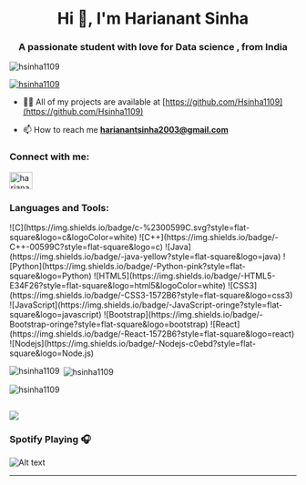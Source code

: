 <h1 align="center">Hi 👋, I'm Harianant Sinha</h1>
<h3 align="center">A passionate student with love for Data science , from India</h3>

<p align="left"> <img src="https://komarev.com/ghpvc/?username=hsinha1109&label=Profile%20views&color=0e75b6&style=flat" alt="hsinha1109" /> </p>

<p align="left"> <a href="https://github.com/ryo-ma/github-profile-trophy"><img src="https://github-profile-trophy.vercel.app/?username=hsinha1109" alt="hsinha1109" /></a> </p>

- 👨‍💻 All of my projects are available at [https://github.com/Hsinha1109](https://github.com/Hsinha1109)

- 📫 How to reach me **harianantsinha2003@gmail.com**

<h3 align="left">Connect with me:</h3>
<p align="left">
<a href="https://www.leetcode.com/harianantsinha" target="blank"><img align="center" src="https://raw.githubusercontent.com/rahuldkjain/github-profile-readme-generator/master/src/images/icons/Social/leet-code.svg" alt="harianantsinha" height="30" width="40" /></a>
</p>

<h3 align="left">Languages and Tools:</h3>
<!-- <p align="left"> <a href="https://getbootstrap.com" target="_blank" rel="noreferrer"> <img src="https://raw.githubusercontent.com/devicons/devicon/master/icons/bootstrap/bootstrap-plain-wordmark.svg" alt="bootstrap" width="40" height="40"/> </a> <a href="https://www.cprogramming.com/" target="_blank" rel="noreferrer"> <img src="https://raw.githubusercontent.com/devicons/devicon/master/icons/c/c-original.svg" alt="c" width="40" height="40"/> </a> <a href="https://www.w3schools.com/cpp/" target="_blank" rel="noreferrer"> <img src="https://raw.githubusercontent.com/devicons/devicon/master/icons/cplusplus/cplusplus-original.svg" alt="cplusplus" width="40" height="40"/> </a> <a href="https://www.w3schools.com/css/" target="_blank" rel="noreferrer"> <img src="https://raw.githubusercontent.com/devicons/devicon/master/icons/css3/css3-original-wordmark.svg" alt="css3" width="40" height="40"/> </a> <a href="https://www.djangoproject.com/" target="_blank" rel="noreferrer"> <img src="https://cdn.worldvectorlogo.com/logos/django.svg" alt="django" width="40" height="40"/> </a> <a href="https://firebase.google.com/" target="_blank" rel="noreferrer"> <img src="https://www.vectorlogo.zone/logos/firebase/firebase-icon.svg" alt="firebase" width="40" height="40"/> </a> <a href="https://www.w3.org/html/" target="_blank" rel="noreferrer"> <img src="https://raw.githubusercontent.com/devicons/devicon/master/icons/html5/html5-original-wordmark.svg" alt="html5" width="40" height="40"/> </a> <a href="https://developer.mozilla.org/en-US/docs/Web/JavaScript" target="_blank" rel="noreferrer"> <img src="https://raw.githubusercontent.com/devicons/devicon/master/icons/javascript/javascript-original.svg" alt="javascript" width="40" height="40"/> </a> <a href="https://www.mysql.com/" target="_blank" rel="noreferrer"> <img src="https://raw.githubusercontent.com/devicons/devicon/master/icons/mysql/mysql-original-wordmark.svg" alt="mysql" width="40" height="40"/> </a> <a href="https://nodejs.org" target="_blank" rel="noreferrer"> <img src="https://raw.githubusercontent.com/devicons/devicon/master/icons/nodejs/nodejs-original-wordmark.svg" alt="nodejs" width="40" height="40"/> </a> <a href="https://www.python.org" target="_blank" rel="noreferrer"> <img src="https://raw.githubusercontent.com/devicons/devicon/master/icons/python/python-original.svg" alt="python" width="40" height="40"/> </a> <a href="https://reactjs.org/" target="_blank" rel="noreferrer"> <img src="https://raw.githubusercontent.com/devicons/devicon/master/icons/react/react-original-wordmark.svg" alt="react" width="40" height="40"/> </a> </p> -->
![C](https://img.shields.io/badge/c-%2300599C.svg?style=flat-square&logo=c&logoColor=white)
![C++](https://img.shields.io/badge/-C++-00599C?style=flat-square&logo=c)
![Java](https://img.shields.io/badge/-java-yellow?style=flat-square&logo=java)
![Python](https://img.shields.io/badge/-Python-pink?style=flat-square&logo=Python)
![HTML5](https://img.shields.io/badge/-HTML5-E34F26?style=flat-square&logo=html5&logoColor=white)
![CSS3](https://img.shields.io/badge/-CSS3-1572B6?style=flat-square&logo=css3)
![JavaScript](https://img.shields.io/badge/-JavaScript-oringe?style=flat-square&logo=javascript)
![Bootstrap](https://img.shields.io/badge/-Bootstrap-oringe?style=flat-square&logo=bootstrap)
![React](https://img.shields.io/badge/-React-1572B6?style=flat-square&logo=react)
<!-- ![jQuery](https://img.shields.io/badge/jquery-%230769AD.svg?style=style=flat-square&logo=jquery&logoColor=white) -->
![Nodejs](https://img.shields.io/badge/-Nodejs-c0ebd?style=flat-square&logo=Node.js)
<!--![SQL](https://img.shields.io/badge/-SQL-1572B6?style=flat-square&logo=sql)-->


<p><img align="left" src="https://github-readme-stats.vercel.app/api/top-langs?username=hsinha1109&show_icons=true&locale=en&layout=compact" alt="hsinha1109" /></p>

<p>&nbsp;<img align="center" src="https://github-readme-stats.vercel.app/api?username=hsinha1109&show_icons=true&locale=en" alt="hsinha1109" /></p>

<p><img align="center" src="https://github-readme-streak-stats.herokuapp.com/?user=hsinha1109&" alt="hsinha1109" /></p>


![](https://quotes-github-readme.vercel.app/api?type=horizontal&theme=radical)
---
### Spotify Playing 🎧
![Alt text](https://spotify-recently-played-readme.vercel.app/api?user=31cu6k6qli5md6j3du3ecwzus4zu&unique={true|1|on|yes})

---

